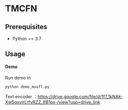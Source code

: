 # TMCFN

## Prerequisites

* Python == 3.7

## Usage

#### Demo

Run demo in

```
python demo_muufl.py
```
Text encoder ：https://drive.google.com/file/d/1f7_1kNAk-Xw5gxyirLrfyRZZ_IfB1px-/view?usp=drive_link

